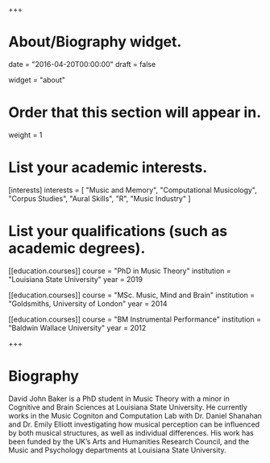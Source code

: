+++
# About/Biography widget.

date = "2016-04-20T00:00:00"
draft = false

widget = "about"

# Order that this section will appear in.
weight = 1

# List your academic interests.
[interests]
  interests = [
    "Music and Memory",
    "Computational Musicology",
    "Corpus Studies",
    "Aural Skills",
    "R",
    "Music Industry"
  ]

# List your qualifications (such as academic degrees).
[[education.courses]]
  course = "PhD in Music Theory"
  institution = "Louisiana State University"
  year = 2019

[[education.courses]]
  course = "MSc. Music, Mind and Brain"
  institution = "Goldsmiths, University of London"
  year = 2014

[[education.courses]]
  course = "BM Instrumental Performance"
  institution = "Baldwin Wallace University"
  year = 2012
 
+++

# Biography

David John Baker is a PhD student in Music Theory with a minor in Cognitive and Brain Sciences at Louisiana State University.
He currently works in the Music Cogniton and Computation Lab with Dr. Daniel Shanahan and Dr. Emily Elliott investigating how musical perception can be influenced by both musical structures, as well as individual differences.
His work has been funded by the UK’s Arts and Humanities Research Council, and the Music and Psychology departments at Louisiana State University.


